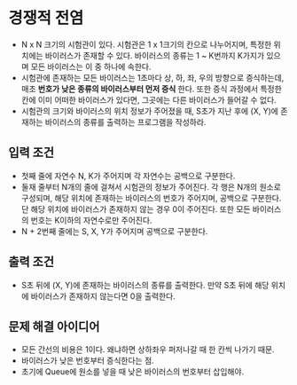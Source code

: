 # 경쟁적 전염
- N x N 크기의 시험관이 있다. 시험관은 1 x 1크기의 칸으로 나누어지며, 특정한 위치에는 바이러스가 존재할 수 있다. 바이러스의 종류는 1 ~ K번까지 K가지가 있으며 모든 바이러스는 이 중 하나에 속한다.
- 시험관에 존재하는 모든 바이러스는 1초마다 상, 하, 좌, 우의 방향으로 증식하는데, 매초 **번호가 낮은 종류의 바이러스부터 먼저 증식** 한다. 또한 증식 과정에서 특정한 칸에 이미 어떠한 바이러스가 있다면, 그곳에는 다른 바이러스가 들어갈 수 없다.
- 시험관의 크기와 바이러스의 위치 정보가 주어졌을 때, S초가 지난 후에 (X, Y)에 존재하는 바이러스의 종류를 출력하는 프로그램을 작성하라.

## 입력 조건
- 첫째 줄에 자연수 N, K가 주어지며 각 자연수는 공백으로 구분한다.
- 둘재 줄부터 N개의 줄에 걸쳐서 시험관의 정보가 주어진다. 각 행은 N개의 원소로 구성되며, 해당 위치에 존재하는 바이러스의 번호가 주어지며, 공백으로 구분한다. 단 해당 위치에 바이러스가 존재하지 않는 경우 0이 주어진다. 또한 모든 바이러스의 번호는 K이하의 자연수로만 주어진다.
- N + 2번째 줄에는 S, X, Y가 주어지며 공백으로 구분한다.

## 출력 조건 
- S초 뒤에 (X, Y)에 존재하는 바이러스의 종류를 출력한다. 만약 S초 뒤에 해당 위치에 바이러스가 존재하지 않는다면 0을 출력한다.

## 문제 해결 아이디어
- 모든 간선의 비용은 1이다. 왜냐하면 상하좌우 퍼저나갈 때 한 칸씩 나가기 때문.
- 바이러스가 낮은 번호부터 증식한다는 점.
- 초기에 Queue에 원소를 넣을 때 낮은 바이러스의 번호부터 삽입해야.
